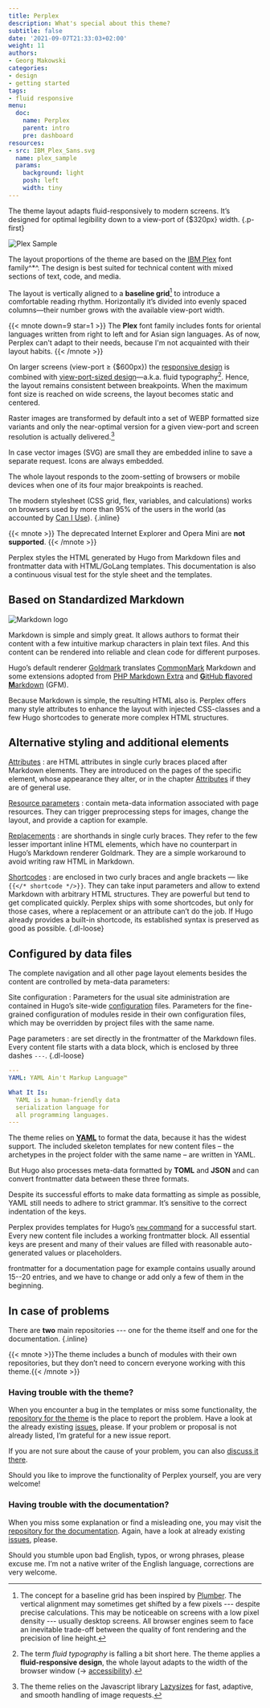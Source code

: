 ```yaml
---
title: Perplex
description: What's special about this theme?
subtitle: false
date: '2021-09-07T21:33:03+02:00'
weight: 11
authors:
- Georg Makowski
categories:
- design
- getting started
tags:
- fluid responsive
menu:
  doc:
    name: Perplex
    parent: intro
    pre: dashboard
resources:
- src: IBM_Plex_Sans.svg
  name: plex_sample
  params:
    background: light
    posh: left
    width: tiny
---
```


The theme layout adapts fluid-responsively to modern screens. It’s designed for optimal legibility down to a view-port of {$320px} width.
{.p-first} <!--more-->

![Plex Sample](plex_sample)

The layout proportions of the theme are based on the [IBM Plex][plex] font family^\*^. The design is best suited for technical content with mixed sections of text, code, and media.

The layout is vertically aligned to a **baseline grid**[^1] to introduce a comfortable reading rhythm. Horizontally it’s divided into evenly spaced columns—their number grows with the available view-port width.

{{< mnote down=9 star=1 >}}
The **Plex** font family includes fonts for oriental languages written from right to left and for Asian sign languages. As of now, Perplex can't adapt to their needs, because I'm not acquainted with their layout habits.
{{< /mnote >}}

On larger screens (view-port &ge; {$600px}) the [responsive design][rd] is combined with [view-port-sized design][ptres]—a.k.a. fluid typography[^2]. Hence, the layout remains consistent between breakpoints. When the maximum font size is reached on wide screens, the layout becomes static and centered.

Raster images are transformed by default into a set of WEBP formatted size variants and only the near-optimal version for a given view-port and screen resolution is actually delivered.[^3]

In case vector images (SVG) are small they are embedded inline to save a separate request. Icons are always embedded.

The whole layout responds to the zoom-setting of browsers or mobile devices when one of its four major breakpoints is reached.

The modern stylesheet (CSS grid, flex, variables, and calculations) works on browsers used by more than 95\% of the users in the world (as accounted by [Can I Use](https://caniuse.com)).
{.inline}

{{< mnote >}}
The deprecated Internet Explorer and Opera Mini are **not supported**.
{{< /mnote >}}

Perplex styles the HTML generated by Hugo from Markdown files and frontmatter data with HTML/GoLang templates. This documentation is also a continuous visual test for the style sheet and the templates.

## Based on Standardized Markdown

![Markdown logo](markdownlogo?ph=left&w=tiny)

Markdown is simple and simply great. It allows authors to format their content with a few intuitive markup characters in plain text files. And this content can be rendered into reliable and clean code for different purposes.

Hugo’s default renderer [Goldmark][gmark] translates [CommonMark][cmark] Markdown and some extensions adopted from [PHP Markdown Extra][phpmex] and [**G**itHub **f**lavored **M**arkdown][gfmspec] (GFM).

Because Markdown is simple, the resulting HTML also is. Perplex offers many style attributes to enhance the layout with injected CSS-classes and a few Hugo shortcodes to generate more complex HTML structures.

## Alternative styling and additional elements

[Attributes](/doc/enhancing/attribute)
: are HTML attributes in single curly braces placed after Markdown elements. They are introduced on the pages of the specific element, whose appearance they alter, or in the chapter [Attributes](/doc/enhancing/attribute) if they are of general use.

[Resource parameters](/doc/enhancing/image)
: contain meta-data information associated with page resources. They can trigger preprocessing steps for images, change the layout, and provide a caption for example.

[Replacements](/doc/enhancing/replace)
: are shorthands in single curly braces. They refer to the few lesser important inline HTML elements, which have no counterpart in Hugo’s Markdown renderer Goldmark. They are a simple workaround to avoid writing raw HTML in Markdown.

[Shortcodes](/doc/enhancing/shortcode)
: are enclosed in two curly braces and angle brackets — like `{{</* shortcode */>}}`. They can take input parameters and allow to extend Markdown with arbitrary HTML structures. They are powerful but tend to get complicated quickly. Perplex ships with some shortcodes, but only for those cases, where a replacement or an attribute can’t do the job. If Hugo already provides a built-in shortcode, its established syntax is preserved as good as possible.
{.dl-loose}

## Configured by data files

The complete navigation and all other page layout elements besides the content are controlled by meta-data parameters:

Site configuration
: Parameters for the usual site administration are contained in Hugo’s site-wide [configuration][conf] files. Parameters for the fine-grained configuration of modules reside in their own configuration files, which may be overridden by project files with the same name.

Page parameters
: are set directly in the frontmatter of the Markdown files. Every content file starts with a data block, which is enclosed by three dashes `---`.
{.dl-loose}

```yaml {.left-in-half}
---
YAML: YAML Ain't Markup Language™

What It Is:
  YAML is a human-friendly data 
  serialization language for 
  all programming languages.
---
```

The theme relies on [**YAML**](https://yaml.org) to format the data, because it has the widest support. The included skeleton templates for new content files – the archetypes in the project folder with the same name – are written in YAML.

But Hugo also processes meta-data formatted by **TOML** and **JSON** and can convert frontmatter data between these three formats.

Despite its successful efforts to make data formatting as simple as possible, YAML still needs to adhere to strict grammar. It’s sensitive to the correct indentation of the keys.

Perplex provides templates for Hugo’s [`new` command][new] for a successful start. Every new content file includes a working frontmatter block. All essential keys are present and many of their values are filled with reasonable auto-generated values or placeholders.

frontmatter for a documentation page for example contains usually around 15--20 entries, and we have to change or add only a few of them in the beginning.

## In case of problems

There are **two** main repositories --- one for the theme itself and one for the documentation.
{.inline}

{{< mnote >}}The theme includes a bunch of modules with their own repositories, but they don’t need to concern everyone working with this theme.{{< /mnote >}}

### Having trouble with the theme?

When you encounter a bug in the templates or miss some functionality, the [repository for the theme][theme] is the place to report the problem. Have a look at the already existing [issues][issue], please. If your problem or proposal is not already listed, I’m grateful for a new issue report.

If you are not sure about the cause of your problem, you can also [discuss it there][discussion].

Should you like to improve the functionality of Perplex yourself, you are very welcome!

### Having trouble with the documentation?

When you miss some explanation or find a misleading one, you may visit the [repository for the documentation][doc]. Again, have a look at already existing [issues][docissue], please.

Should you stumble upon bad English, typos, or wrong phrases, please excuse me. I’m not a native writer of the English language, corrections are very welcome.

[^1]: The concept for a baseline grid has been inspired by [Plumber][plumber]. The vertical alignment may sometimes get shifted by a few pixels --- despite precise calculations. This may be noticeable on screens with a low pixel density --- usually desktop screens. All browser engines seem to face an inevitable trade-off between the quality of font rendering and the precision of line height.

[^2]: The term _fluid typography_ is falling a bit short here. The theme applies a **fluid-responsive design**, the whole layout adapts to the width of the browser window (&rightarrow; [accessibility](/blog/accessibility-of-fluid-typography)).

[^3]: The theme relies on the Javascript library [Lazysizes][ls] for fast, adaptive, and smooth handling of image requests.

[plex]: https://ibm.com/plex
[rd]: https://alistapart.com/article/responsive-web-design
[ptres]: https://practicaltypography.com/responsive-web-design.html
[theme]: https://github.com/bowman2001/perplex
[issue]: https://github.com/bowman2001/perplex/issues
[discussion]: https://github.com/bowman2001/perplex/discussions
[doc]: https://github.com/bowman2001/perplexdoc
[docissue]: https://github.com/bowman2001/perplexdoc/issues
[cmark]: https://commonmark.org "CommonMark project site"
[gmark]: https://github.com/yuin/goldmark "Goldmark repository"
[phpmex]: https://michelf.ca/projects/php-markdown/extra/ "PHP Markdown Extra site"
[gfmspec]: https://github.github.com/gfm "GitHub Flavored Markdown Specification"
[plumber]: https://jamonserrano.github.io/plumber-sass
[conf]: /doc/appendix/config/hugoyaml
[new]: /doc/intro/workflow/local-server#your-first-content
[ls]: https://github.com/afarkas/lazysizes